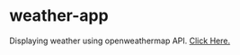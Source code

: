 # weather-app
Displaying weather using openweathermap API. [Click Here.](https://weather-app0101.netlify.app/)
